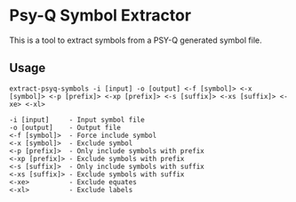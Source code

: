 # Psy-Q Symbol Extractor

This is a tool to extract symbols from a PSY-Q generated symbol file.

## Usage

    extract-psyq-symbols -i [input] -o [output] <-f [symbol]> <-x [symbol]> <-p [prefix]> <-xp [prefix]> <-s [suffix]> <-xs [suffix]> <-xe> <-xl>
    
    -i [input]     - Input symbol file
    -o [output]    - Output file
    <-f [symbol]>  - Force include symbol
    <-x [symbol]>  - Exclude symbol
    <-p [prefix]>  - Only include symbols with prefix
    <-xp [prefix]> - Exclude symbols with prefix
    <-s [suffix]>  - Only include symbols with suffix
    <-xs [suffix]> - Exclude symbols with suffix
    <-xe>          - Exclude equates
    <-xl>          - Exclude labels

